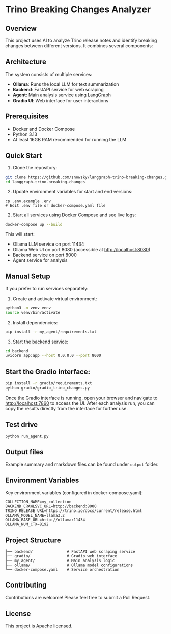 # Trino Breaking Changes Analyzer

## Overview

This project uses AI to analyze Trino release notes and identify breaking changes between different versions. It combines several components:

## Architecture

The system consists of multiple services:

- **Ollama**: Runs the local LLM for text summarization
- **Backend**: FastAPI service for web scraping
- **Agent**: Main analysis service using LangGraph
- **Gradio UI**: Web interface for user interactions

## Prerequisites

- Docker and Docker Compose
- Python 3.13
- At least 16GB RAM recommended for running the LLM

## Quick Start

1. Clone the repository:

```bash
git clone https://github.com/snowsky/langgraph-trino-breaking-changes.git
cd langgraph-trino-breaking-changes
```

2. Update environment variables for start and end versions:

```
cp .env.example .env
# Edit .env file or docker-compose.yaml file
```

2. Start all services using Docker Compose and see live logs:

```bash
docker-compose up --build
```

This will start:
- Ollama LLM service on port 11434
- Ollama Web UI on port 8080 (accessible at [http://localhost:8080](http://localhost:8080))
- Backend service on port 8000
- Agent service for analysis

## Manual Setup

If you prefer to run services separately:

1. Create and activate virtual environment:

```bash
python3 -m venv venv
source venv/bin/activate
```

2. Install dependencies:

```bash
pip install -r my_agent/requirements.txt
```

3. Start the backend service:

```bash
cd backend
uvicorn app:app --host 0.0.0.0 --port 8000
```

## Start the Gradio interface:

```bash
pip install -r gradio/requirements.txt
python gradio/gradio_trino_changes.py
```

Once the Gradio interface is running, open your browser and navigate to [http://localhost:7860](http://localhost:7860) to access the UI. After each analysis run, you can copy the results directly from the interface for further use.

## Test drive

```
python run_agent.py
```

## Output files

Example summary and markdown files can be found under `output` folder.

## Environment Variables

Key environment variables (configured in docker-compose.yaml):

```
COLLECTION_NAME=my_collection
BACKEND_CRAWLSVC_URL=http://backend:8000 
TRINO_RELEASE_URL=https://trino.io/docs/current/release.html
OLLAMA_MODEL_NAME=llama3.2
OLLAMA_BASE_URL=http://ollama:11434
OLLAMA_NUM_CTX=8192
```

## Project Structure

```
├── backend/               # FastAPI web scraping service
├── gradio/                # Gradio web interface
├── my_agent/              # Main analysis logic
├── ollama/                # Ollama model configurations
└── docker-compose.yaml    # Service orchestration
```

## Contributing

Contributions are welcome! Please feel free to submit a Pull Request.

## License

This project is Apache licensed.
